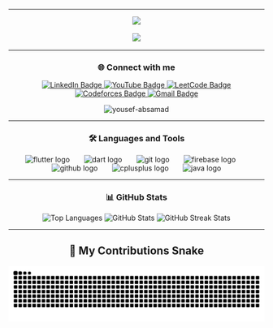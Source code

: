 <hr>
<p align="center">
  <a href="https://github.com/DenverCoder1/readme-typing-svg">
    <img src="https://readme-typing-svg.herokuapp.com?font=Time+New+Roman&color=6AA6F8&size=25&center=true&vCenter=true&width=700&height=100&lines=Hello,+I'm+Yousef+Abdel+Samad;Fresh+Computer+Science+Graduate;Flutter+Developer;Always+Learning+and+Improving">
  </a>
</p>

<div align="center">
  <img height="250" src="https://media1.giphy.com/media/v1.Y2lkPTc5MGI3NjExZnU5Z2FsYWs3eTBlZTN2YmgybXk4aHMzejVnejJ1azU0ZWE2bGhtYSZlcD12MV9pbnRlcm5hbF9naWZfYnlfaWQmY3Q9Zw/Dh5q0sShxgp13DwrvG/giphy.gif"  />
</div>

<hr>

<h3 align="center">🌐 Connect with me</h3>

<p align="center">
  <a href="https://www.linkedin.com/in/yousef-absamad/" target="_blank">
    <img src="https://img.shields.io/badge/LinkedIn-0077B5?style=for-the-badge&logo=linkedin&logoColor=white" alt="LinkedIn Badge"/>
  </a>
  <a href="https://www.youtube.com/@YousefAbsamad" target="_blank">
    <img src="https://img.shields.io/badge/YouTube-FF0000?style=for-the-badge&logo=youtube&logoColor=white" alt="YouTube Badge"/>
  </a>
  <a href="https://leetcode.com/u/yousef-absamad/" target="_blank">
    <img src="https://img.shields.io/badge/LeetCode-FFA116?style=for-the-badge&logo=leetcode&logoColor=white" alt="LeetCode Badge"/>
  </a>
  <a href="https://codeforces.com/profile/3bd_elsamad" target="_blank">
    <img src="https://img.shields.io/badge/Codeforces-1F8ACB?style=for-the-badge&logo=codeforces&logoColor=white" alt="Codeforces Badge"/>
  </a>
  <a href="mailto:yousef.absamad@gmail.com" target="_blank">
    <img src="https://img.shields.io/badge/Gmail-D14836?style=for-the-badge&logo=gmail&logoColor=white" alt="Gmail Badge"/>
  </a>
</p>

<p align="center">
  <img src="https://komarev.com/ghpvc/?username=yousef-absamad&label=Profile%20views&color=0e75b6&style=flat" alt="yousef-absamad" height="30"/>
</p>

---

<h3 align="center">🛠 Languages and Tools</h3>

<p align="center">
  <img src="https://cdn.jsdelivr.net/gh/devicons/devicon/icons/flutter/flutter-original.svg" height="50" alt="flutter logo" />
  <img width="20"/>
  <img src="https://cdn.jsdelivr.net/gh/devicons/devicon/icons/dart/dart-original.svg" height="50" alt="dart logo" />
  <img width="20"/>
  <img src="https://cdn.jsdelivr.net/gh/devicons/devicon/icons/git/git-original.svg" height="50" alt="git logo" />
  <img width="20"/>
  <img src="https://cdn.jsdelivr.net/gh/devicons/devicon/icons/firebase/firebase-plain-wordmark.svg" height="50" alt="firebase logo" />
  <img width="20"/>
  <img src="https://cdn.jsdelivr.net/gh/devicons/devicon/icons/github/github-original.svg" height="50" alt="github logo" />
  <img width="20"/>
  <img src="https://cdn.jsdelivr.net/gh/devicons/devicon/icons/cplusplus/cplusplus-original.svg" height="50" alt="cplusplus logo" />
  <img width="20"/>
  <img src="https://cdn.jsdelivr.net/gh/devicons/devicon/icons/java/java-original.svg" height="50" alt="java logo" />
</p>

---

<h3 align="center">📊 GitHub Stats</h3>

<p align="center">
  <img src="https://github-readme-stats.vercel.app/api/top-langs?username=yousef-absamad&show_icons=true&locale=en&layout=compact" height="150" alt="Top Languages" />
  <img src="https://github-readme-stats.vercel.app/api?username=yousef-absamad&show_icons=true&locale=en" height="150" alt="GitHub Stats" />
  <img src="https://streak-stats.demolab.com?user=yousef-absamad&theme=tokyonight" alt="GitHub Streak Stats" height="150"/>
</p>

---

<h2 align="center">🐍 My Contributions Snake</h2>

<p align="center">
  <img src="https://raw.githubusercontent.com/yousef-absamad/yousef-absamad/output/dist/snake.svg" alt="Snake animation" />
</p>
